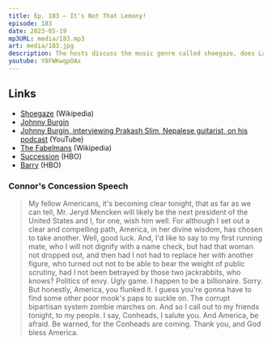 ```yaml
---
title: Ep. 183 – It's Not That Lemony!
episode: 183
date: 2023-05-19
mp3URL: media/183.mp3
art: media/183.jpg
description: The hosts discuss the music genre called shoegaze, does LatinX rhyme with Kleenex?, Erik had some blood analysis done and donated blood, Dennis saw The Fabelmans, Succession S04E08: America Decides, Erik met with his son's teacher, Barry S04E06: The Wizard, and Dennis has a ponytail.
youtube: Y8FWKwqpOAs
---
```


## Links

- [Shoegaze](https://en.wikipedia.org/wiki/Shoegaze) (Wikipedia)
- [Johnny Burgin](https://johnnyburgin.com)
- [Johnny Burgin, interviewing Prakash Slim, Nepalese guitarist, on his podcast](https://www.youtube.com/watch?v=pmT-zdojHlg) (YouTube)
- [The Fabelmans](https://en.wikipedia.org/wiki/The_Fabelmans) (Wikipedia)
- [Succession](https://www.hbo.com/succession) (HBO)
- [Barry](https://www.hbo.com/barry) (HBO)

### Connor's Concession Speech

> My fellow Americans, it's becoming clear tonight, that as far as we can tell, Mr. Jeryd Mencken will likely be the next president of the United States and I, for one, wish him well. For although I set out a clear and compelling path, America, in her divine wisdom, has chosen to take another. Well, good luck. And, I'd like to say to my first running mate, who I will not dignify with a name check, but had that woman not dropped out, and then had I not had to replace her with another figure, who turned out not to be able to bear the weight of public scrutiny, had I not been betrayed by those two jackrabbits, who knows? Politics of envy. Ugly game. I happen to be a billionaire. Sorry. But honestly, America, you flunked it. I guess you're gonna have to find some other poor mook's paps to suckle on. The corrupt bipartisan system zombie marches on. And so I call out to my friends tonight, to my people. I say, Conheads, I salute you. And America, be afraid. Be warned, for the Conheads are coming. Thank you, and God bless America.
